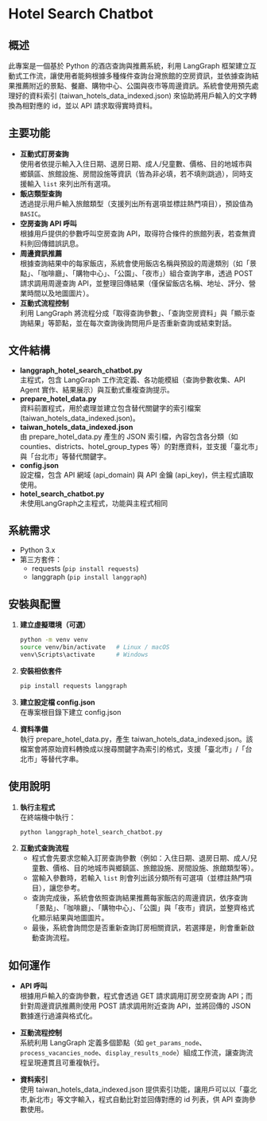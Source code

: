 # Hotel Search Chatbot

## 概述

此專案是一個基於 Python 的酒店查詢與推薦系統，利用 LangGraph 框架建立互動式工作流，讓使用者能夠根據多種條件查詢台灣旅館的空房資訊，並依據查詢結果推薦附近的景點、餐廳、購物中心、公園與夜市等周邊資訊。系統會使用預先處理好的資料索引 (taiwan_hotels_data_indexed.json) 來協助將用戶輸入的文字轉換為相對應的 id，並以 API 請求取得實時資料。

## 主要功能

- **互動式訂房查詢**  
  使用者依提示輸入入住日期、退房日期、成人/兒童數、價格、目的地城市與鄉鎮區、旅館設施、房間設施等資訊（皆為非必填，若不填則跳過），同時支援輸入 `list` 來列出所有選項。  
- **飯店類型查詢**  
  透過提示用戶輸入旅館類型（支援列出所有選項並標註熱門項目），預設值為 `BASIC`。  
- **空房查詢 API 呼叫**  
  根據用戶提供的參數呼叫空房查詢 API，取得符合條件的旅館列表，若查無資料則回傳錯誤訊息。  
- **周邊資訊推薦**  
  根據查詢結果中的每家飯店，系統會使用飯店名稱與預設的周邊類別（如「景點」、「咖啡廳」、「購物中心」、「公園」、「夜市」）組合查詢字串，透過 POST 請求調用周邊查詢 API，並整理回傳結果（僅保留飯店名稱、地址、評分、營業時間以及地圖圖片）。
- **互動式流程控制**  
  利用 LangGraph 將流程分成「取得查詢參數」、「查詢空房資料」與「顯示查詢結果」等節點，並在每次查詢後詢問用戶是否重新查詢或結束對話。

## 文件結構

- **langgraph_hotel_search_chatbot.py**  
  主程式，包含 LangGraph 工作流定義、各功能模組（查詢參數收集、API Agent 實作、結果展示）與互動式重複查詢提示。
- **prepare_hotel_data.py**  
  資料前置程式，用於處理並建立包含替代關鍵字的索引檔案 (taiwan_hotels_data_indexed.json)。  
- **taiwan_hotels_data_indexed.json**  
  由 prepare_hotel_data.py 產生的 JSON 索引檔，內容包含各分類（如 counties、districts、hotel_group_types 等）的對應資料，並支援「臺北市」與「台北市」等替代關鍵字。
- **config.json**  
  設定檔，包含 API 網域 (api_domain) 與 API 金鑰 (api_key)，供主程式讀取使用。
- **hotel_search_chatbot.py**  
  未使用LangGraph之主程式，功能與主程式相同

## 系統需求

- Python 3.x
- 第三方套件：
  - requests (`pip install requests`)
  - langgraph (`pip install langgraph`)

## 安裝與配置

1. **建立虛擬環境（可選）**  
   ```bash
   python -m venv venv
   source venv/bin/activate   # Linux / macOS
   venv\Scripts\activate      # Windows
   ```

2. **安裝相依套件**  
   ```bash
   pip install requests langgraph
   ```

3. **建立設定檔 config.json**  
   在專案根目錄下建立 config.json

4. **資料準備**  
   執行 prepare_hotel_data.py，產生 taiwan_hotels_data_indexed.json。該檔案會將原始資料轉換成以搜尋關鍵字為索引的格式，支援「臺北市」/「台北市」等替代字串。

## 使用說明

1. **執行主程式**  
   在終端機中執行：
   ```bash
   python langgraph_hotel_search_chatbot.py
   ```
2. **互動式查詢流程**  
   - 程式會先要求您輸入訂房查詢參數（例如：入住日期、退房日期、成人/兒童數、價格、目的地城市與鄉鎮區、旅館設施、房間設施、旅館類型等）。  
   - 當輸入參數時，若輸入 `list` 則會列出該分類所有可選項（並標註熱門項目），讓您參考。  
   - 查詢完成後，系統會依照查詢結果推薦每家飯店的周邊資訊，依序查詢「景點」、「咖啡廳」、「購物中心」、「公園」與「夜市」資訊，並整齊格式化顯示結果與地圖圖片。  
   - 最後，系統會詢問您是否重新查詢訂房相關資訊，若選擇是，則會重新啟動查詢流程。

## 如何運作

- **API 呼叫**  
  根據用戶輸入的查詢參數，程式會透過 GET 請求調用訂房空房查詢 API；而針對周邊資訊推薦則使用 POST 請求調用附近查詢 API，並將回傳的 JSON 數據進行過濾與格式化。

- **互動流程控制**  
  系統利用 LangGraph 定義多個節點（如 `get_params_node`、`process_vacancies_node`、`display_results_node`）組成工作流，讓查詢流程呈現連貫且可重複執行。

- **資料索引**  
  使用 taiwan_hotels_data_indexed.json 提供索引功能，讓用戶可以以「臺北市,新北市」等文字輸入，程式自動比對並回傳對應的 id 列表，供 API 查詢參數使用。
